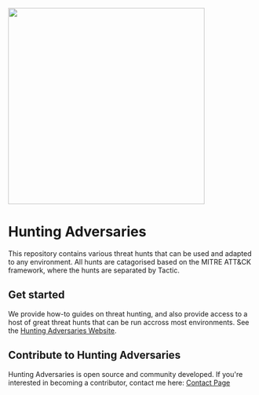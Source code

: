 <p><img src="https://huntingadversaries.com/wp-content/uploads/2022/10/hunting-adversaries-logo-alt-768x208.png" width="400px" /></p>

# Hunting Adversaries

This repository contains various threat hunts that can be used and adapted to any environment. All hunts are catagorised based on the MITRE ATT&CK framework, where the hunts are separated by Tactic.

## Get started

We provide how-to guides on threat hunting, and also provide access to a host of great threat hunts that can be run accross most environments. See the [Hunting Adversaries Website](https://huntingadversaries.com).

## Contribute to Hunting Adversaries

Hunting Adversaries is open source and community developed. If you're interested in
becoming a contributor, contact me here: [Contact Page](https://huntingadversaries.com/contact/)
